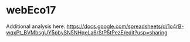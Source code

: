 # webEco17

Additional analysis here: https://docs.google.com/spreadsheets/d/1o4rB-wqxPt_BVMbsgUY5pbySN5NHqeLa6rStP5tPezE/edit?usp=sharing
